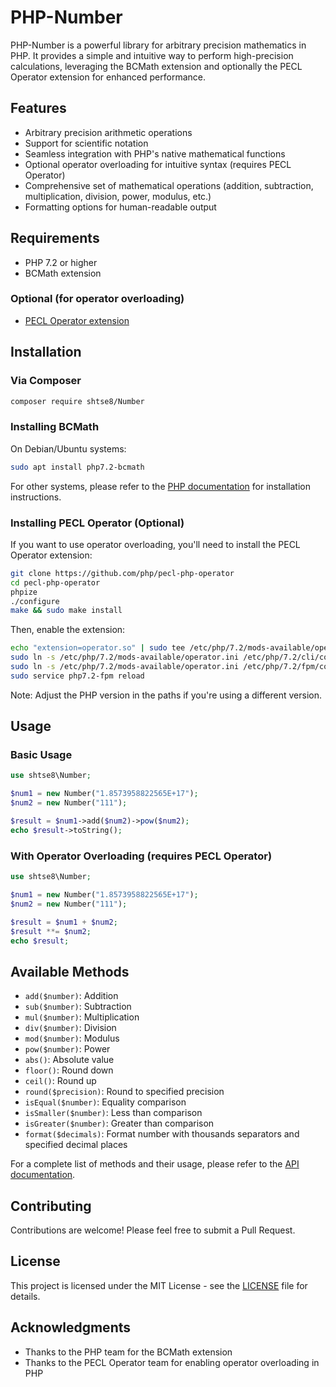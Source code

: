 # PHP-Number

PHP-Number is a powerful library for arbitrary precision mathematics in PHP. It provides a simple and intuitive way to perform high-precision calculations, leveraging the BCMath extension and optionally the PECL Operator extension for enhanced performance.

## Features

- Arbitrary precision arithmetic operations
- Support for scientific notation
- Seamless integration with PHP's native mathematical functions
- Optional operator overloading for intuitive syntax (requires PECL Operator)
- Comprehensive set of mathematical operations (addition, subtraction, multiplication, division, power, modulus, etc.)
- Formatting options for human-readable output

## Requirements

- PHP 7.2 or higher
- BCMath extension

### Optional (for operator overloading)
- [PECL Operator extension](https://github.com/php/pecl-php-operator)

## Installation

### Via Composer

```bash
composer require shtse8/Number
```

### Installing BCMath

On Debian/Ubuntu systems:

```bash
sudo apt install php7.2-bcmath
```

For other systems, please refer to the [PHP documentation](https://www.php.net/manual/en/book.bc.php) for installation instructions.

### Installing PECL Operator (Optional)

If you want to use operator overloading, you'll need to install the PECL Operator extension:

```bash
git clone https://github.com/php/pecl-php-operator
cd pecl-php-operator
phpize
./configure
make && sudo make install
```

Then, enable the extension:

```bash
echo "extension=operator.so" | sudo tee /etc/php/7.2/mods-available/operator.ini
sudo ln -s /etc/php/7.2/mods-available/operator.ini /etc/php/7.2/cli/conf.d/20-operator.ini
sudo ln -s /etc/php/7.2/mods-available/operator.ini /etc/php/7.2/fpm/conf.d/20-operator.ini
sudo service php7.2-fpm reload
```

Note: Adjust the PHP version in the paths if you're using a different version.

## Usage

### Basic Usage

```php
use shtse8\Number;

$num1 = new Number("1.8573958822565E+17");
$num2 = new Number("111");

$result = $num1->add($num2)->pow($num2);
echo $result->toString();
```

### With Operator Overloading (requires PECL Operator)

```php
use shtse8\Number;

$num1 = new Number("1.8573958822565E+17");
$num2 = new Number("111");

$result = $num1 + $num2;
$result **= $num2;
echo $result;
```

## Available Methods

- `add($number)`: Addition
- `sub($number)`: Subtraction
- `mul($number)`: Multiplication
- `div($number)`: Division
- `mod($number)`: Modulus
- `pow($number)`: Power
- `abs()`: Absolute value
- `floor()`: Round down
- `ceil()`: Round up
- `round($precision)`: Round to specified precision
- `isEqual($number)`: Equality comparison
- `isSmaller($number)`: Less than comparison
- `isGreater($number)`: Greater than comparison
- `format($decimals)`: Format number with thousands separators and specified decimal places

For a complete list of methods and their usage, please refer to the [API documentation](link-to-api-docs).

## Contributing

Contributions are welcome! Please feel free to submit a Pull Request.

## License

This project is licensed under the MIT License - see the [LICENSE](LICENSE) file for details.

## Acknowledgments

- Thanks to the PHP team for the BCMath extension
- Thanks to the PECL Operator team for enabling operator overloading in PHP
